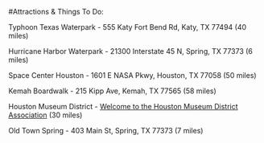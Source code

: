 #Attractions & Things To Do: 

Typhoon Texas Waterpark - 555 Katy Fort Bend Rd, Katy, TX 77494  (40 miles)

Hurricane Harbor Waterpark - 21300 Interstate 45 N, Spring, TX 77373 (6 miles)

Space Center Houston - 1601 E NASA Pkwy, Houston, TX 77058 (50 miles)

Kemah Boardwalk - 215 Kipp Ave, Kemah, TX 77565 (58 miles)

Houston Museum District - [Welcome to the Houston Museum District Association](https://houmuse.org/)  (30 miles)

Old Town Spring - 403 Main St, Spring, TX 77373 (7 miles)

